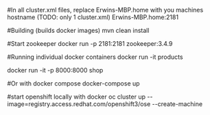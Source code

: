 #In all cluster.xml files, replace Erwins-MBP.home with you machines hostname (TODO: only 1 cluster.xml)
<property name="zookeeper_url">Erwins-MBP.home:2181</property>

#Building (builds docker images)
mvn clean install

#Start zookeeper 
docker run -p 2181:2181 zookeeper:3.4.9 

#Running individual docker containers
docker run -it products

docker run -it -p 8000:8000 shop


#Or with docker compose
docker-compose up


#start openshift locally with docker
oc cluster up --image=registry.access.redhat.com/openshift3/ose --create-machine
